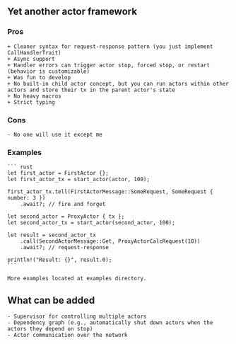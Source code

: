 ## Yet another actor framework
### Pros
    + Cleaner syntax for request-response pattern (you just implement CallHandlerTrait)
    + Async support
    + Handler errors can trigger actor stop, forced stop, or restart (behavior is customizable)
    + Was fun to develop
    + No built-in child actor concept, but you can run actors within other actors and store their tx in the parent actor's state
    + No heavy macros
    + Strict typing

### Cons
    - No one will use it except me

### Examples
    ``` rust
    let first_actor = FirstActor {};
    let first_actor_tx = start_actor(actor, 100);

    first_actor_tx.tell(FirstActorMessage::SomeRequest, SomeRequest { number: 3 })
        .await?; // fire and forget

    let second_actor = ProxyActor { tx };
    let second_actor_tx = start_actor(second_actor, 100);

    let result = second_actor_tx
        .call(SecondActorMessage::Get, ProxyActorCalcRequest(10))
        .await?; // request-response

    println!("Result: {}", result.0);
    ```
    
    More examples located at examples directory.

## What can be added
    - Supervisor for controlling multiple actors
    - Dependency graph (e.g., automatically shut down actors when the actors they depend on stop)
    - Actor communication over the network

